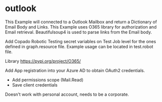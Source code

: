 # outlook

This Example will connected to a Outlook Mailbox and return a Dictionary of Email Body and Links.
This Example uses O365 library for authorization and Email retrieval. Beautifulsoup4 is used to parse links from the Email body.

Add Copado Robotic Testing secret variables on Test Job level for the ones defined in graph.resource file.
Example usage can be located in test.robot file.

Library https://pypi.org/project/O365/

Add App registration into your Azure AD to obtain OAuth2 credentials.
- Add permissions scope (Mail.Read)
- Save client credentials
  
Doesn't work with personal account, needs to be a corporate.
